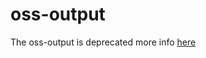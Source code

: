 # oss-output

The oss-output is deprecated more info [here](https://github.com/banzaicloud/logging-operator/tree/master/charts/logging-demo)
